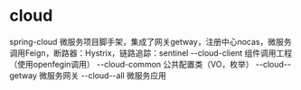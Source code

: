 # cloud
spring-cloud 微服务项目脚手架，集成了网关getway，注册中心nocas，微服务调用Feign，断路器：Hystrix，链路追踪：sentinel
--cloud-client 组件调用工程（使用openfegin调用）
--cloud-common 公共配置类（VO，枚举）
--cloud--getway 微服务网关
--cloud--all 微服务应用
